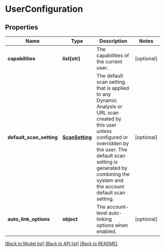 # UserConfiguration

## Properties
Name | Type | Description | Notes
------------ | ------------- | ------------- | -------------
**capabilities** | **list[str]** | The capabilities of the current user. | [optional] 
**default_scan_setting** | [**ScanSetting**](ScanSetting.md) | The default scan setting that is applied to any Dynamic Analysis or URL scan created by this user unless configured or overridden by the user. The default scan setting is generated by combining the system and the account default scan setting.  | [optional] 
**auto_link_options** | **object** | The account-level auto-linking options when enabled.  | [optional] 

[[Back to Model list]](../README.md#documentation-for-models) [[Back to API list]](../README.md#documentation-for-api-endpoints) [[Back to README]](../README.md)


